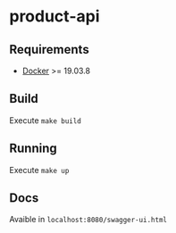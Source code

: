 # product-api

## Requirements

- [Docker](https://docs.docker.com/engine/install/ubuntu/) >= 19.03.8

## Build

Execute `make build`

## Running

Execute `make up`

## Docs

Avaible in `localhost:8080/swagger-ui.html`
